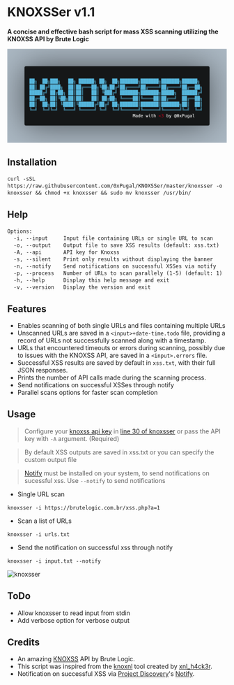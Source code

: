 # KNOXSSer v1.1
**A concise and effective bash script for mass XSS scanning utilizing the KNOXSS API by Brute Logic**

<img src=KNOXSSer.png>

## Installation
```
curl -sSL https://raw.githubusercontent.com/0xPugal/KNOXSSer/master/knoxsser -o knoxsser && chmod +x knoxsser && sudo mv knoxsser /usr/bin/
```

## Help
```
Options:
  -i, --input     Input file containing URLs or single URL to scan
  -o, --output    Output file to save XSS results (default: xss.txt)
  -A, --api       API key for Knoxss
  -s, --silent    Print only results without displaying the banner
  -n, --notify    Send notifications on successful XSSes via notify
  -p, --process   Number of URLs to scan parallely (1-5) (default: 1)
  -h, --help      Display this help message and exit
  -v, --version   Display the version and exit
```

## Features
   - Enables scanning of both single URLs and files containing multiple URLs
   - Unscanned URLs are saved in a `<input>+date-time.todo` file, providing a record of URLs not successfully scanned along with a timestamp.
   - URLs that encountered timeouts or errors during scanning, possibly due to issues with the KNOXSS API, are saved in a `<input>.errors` file. 
   - Successful XSS results are saved by default in `xss.txt`, with their full JSON responses.
   - Prints the number of API calls made during the scanning process.
   - Send notifications on successful XSSes through notify
   - Parallel scans options for faster scan completion

## Usage
> Configure your [knoxss api key](https://knoxss.me/) in [line 30 of knoxsser](https://github.com/0xPugal/KNOXSSer/blob/master/knoxsser#L30) or pass the API key with ``-A`` argument. (Required)

> By default XSS outputs are saved in xss.txt or you can specify the custom output file

> [Notify](https://github.com/projectdiscovery/notify) must be installed on your system, to send notifications on sucessful xss. Use ``--notify`` to send notifications

+ Single URL scan
```
knoxsser -i https://brutelogic.com.br/xss.php?a=1
```
+ Scan a list of URLs
```
knoxsser -i urls.txt
```
+ Send the notification on successful xss through notify
```
knoxsser -i input.txt --notify
```
![knoxsser](https://github.com/0xPugal/KNOXSSer/assets/75373225/0b97af75-e1c8-410c-b4d3-8a555f0bb599)


## ToDo
+ Allow knoxsser to read input from stdin
+ Add verbose option for verbose output

## Credits
+ An amazing [KNOXSS](https://knoxss.me/) API by Brute Logic.
+ This script was inspired from the [knoxnl](https://github.com/xnl-h4ck3r/knoxnl) tool created by [xnl_h4ck3r](https://twitter.com/xnl_h4ck3r).
+ Notification on successful XSS via [Project Discovery](https://github.com/projectdiscovery)'s [Notify](https://github.com/projectdiscovery/notify).

